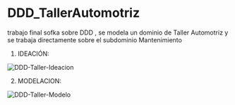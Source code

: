 # DDD_TallerAutomotriz
trabajo final sofka sobre DDD , se modela un dominio de Taller Automotriz y se trabaja directamente sobre el subdominio Mantenimiento

1) IDEACIÓN:

![DDD-Taller-Ideacion](https://user-images.githubusercontent.com/52146620/158077019-5f0461d4-d2ec-468b-9ddf-8a0ada236bbc.jpg)


2) MODELACION:

![DDD-Taller-Modelo](https://user-images.githubusercontent.com/52146620/158077038-0538b0b5-5bff-4d6a-8d05-81757ce5dc65.jpg)

